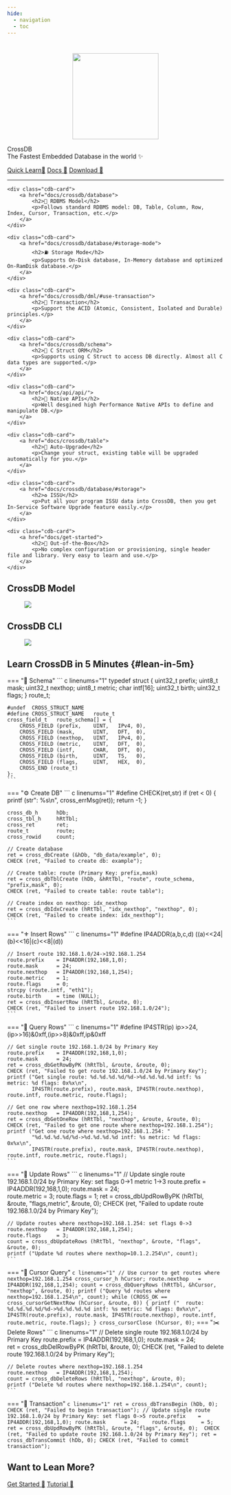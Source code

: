 ```yaml
---
hide:
  - navigation
  - toc
---
```


#

  <div class="cdb-container">
    <div class="cdb-col-md-4">
		<p align="center">
		<img src="/assets/favicon.png" width="200" height="200">
		</p>
    </div>
    <div class="cdb-col-md-8">
		<p class="cdb-description"><span class="cdb-accent">CrossDB</span><br>The Fastest Embedded Database in the world ✨</p>
		<p>
			<a class="cdb-button cdb-button-primary" href="#lean-in-5m">Quick Learn🧭</a> 
			<a class=cdb-button href="docs/introduction">Docs 📜</a>
			<a class=cdb-button href="products/download/">Download 💾</a>
		</p>
    </div>
  </div>

---

  <div class="cdb-container">

    <div class="cdb-card"> 
		<a href="docs/crossdb/database">
			<h2>🌌 RDBMS Model</h2>
			<p>Follows standard RDBMS model: DB, Table, Column, Row, Index, Cursor, Transaction, etc.</p>
		</a>
    </div>

    <div class="cdb-card"> 
		<a href="docs/crossdb/database/#storage-mode">
			<h2>⛽ Storage Mode</h2>
			<p>Supports On-Disk database, In-Memory database and optimized On-RamDisk database.</p>
		</a>
    </div>

    <div class="cdb-card"> 
		<a href="docs/crossdb/dml/#use-transaction">
			<h2>🔱 Transaction</h2>
			<p>Support the ACID (Atomic, Consistent, Isolated and Durable) principles.</p>
		</a>
    </div>

    <div class="cdb-card"> 
		<a href="docs/crossdb/schema">
			<h2>🚊 C Struct ORM</h2>
			<p>Supports using C Struct to access DB directly. Almost all C data types are supported.</p>
		</a>
    </div>

    <div class="cdb-card"> 
		<a href="docs/api/api/">
			<h2>🚀 Native APIs</h2>
			<p>Well desgined high Performance Native APIs to define and manipulate DB.</p>
		</a>
    </div>

    <div class="cdb-card"> 
		<a href="docs/crossdb/table">
			<h2>💮 Auto-Upgrade</h2>
			<p>Change your struct, existing table will be upgraded automatically for you.</p>
		</a>
    </div>

    <div class="cdb-card"> 
		<a href="docs/crossdb/database/#storage">
			<h2>♻️ ISSU</h2>
			<p>Put all your program ISSU data into CrossDB, then you get In-Service Software Upgrade feature easily.</p>
		</a>
    </div>

    <div class="cdb-card"> 
		<a href="docs/get-started">
			<h2>🌄 Out-of-the-Box</h2>
			<p>No complex configuration or provisioning, single header file and library. Very easy to learn and use.</p>
		</a>
    </div>

  </div>

## CrossDB Model

<figure class="cdb-figure">
	<a href="docs/crossdb/database">
		<img src="../images/crossdb-model.png">
	</a>
</figure>


## CrossDB CLI

<figure class="cdb-figure">
	<a href="docs/reference/crossdb-cli">
		<img src="../images/crossdb-cli.gif">
	</a>
</figure>


## Learn CrossDB in 5 Minutes {#lean-in-5m}

=== "🛶 Schema"
	``` c linenums="1"
	typedef struct {
		uint32_t 			prefix;
		uint8_t 			mask;
		uint32_t			nexthop;
		uint8_t 			metric;
		char				intf[16];
		uint32_t			birth;
		uint32_t			flags;
	} route_t;

	#undef	CROSS_STRUCT_NAME
	#define	CROSS_STRUCT_NAME	route_t
	cross_field_t 	route_schema[] = {
		CROSS_FIELD (prefix,	UINT,	IPv4, 0),
		CROSS_FIELD (mask, 		UINT,	DFT,  0),
		CROSS_FIELD (nexthop,	UINT,	IPv4, 0),
		CROSS_FIELD (metric, 	UINT,	DFT,  0),
		CROSS_FIELD (intf,		CHAR,	DFT,  0),
		CROSS_FIELD (birth, 	UINT,	TS,   0),
		CROSS_FIELD (flags, 	UINT,	HEX,  0),
		CROSS_END (route_t)
	};
	```
=== "⚙️ Create DB"
	``` c linenums="1"
	#define CHECK(ret,str)		if (ret < 0) {	printf (str": %s\n", cross_errMsg(ret)); return -1; }

	cross_db_h 		hDb;
	cross_tbl_h 	hRtTbl;
	cross_ret 		ret;
	route_t 		route;	
	cross_rowid 	count;

	// Create database
	ret = cross_dbCreate (&hDb, "db_data/example", 0);
	CHECK (ret, "Failed to create db: example");

	// Create table: route (Primary Key: prefix,mask)
	ret = cross_dbTblCreate (hDb, &hRtTbl, "route", route_schema, "prefix,mask", 0);
	CHECK (ret, "Failed to create table: route table");

	// Create index on nexthop: idx_nexthop
	ret = cross_dbIdxCreate (hRtTbl, "idx_nexthop", "nexthop", 0);
	CHECK (ret, "Failed to create index: idx_nexthop");
	```
=== "⚜️ Insert Rows"
	``` c linenums="1"
	#define IP4ADDR(a,b,c,d)	((a)<<24|(b)<<16|(c)<<8|(d))

	// Insert route 192.168.1.0/24->192.168.1.254
	route.prefix	= IP4ADDR(192,168,1,0);
	route.mask		= 24;	
	route.nexthop	= IP4ADDR(192,168,1,254);
	route.metric	= 1;
	route.flags		= 0;
	strcpy (route.intf, "eth1");
	route.birth		= time (NULL);
	ret = cross_dbInsertRow (hRtTbl, &route, 0); 
	CHECK (ret, "Failed to insert route 192.168.1.0/24");
	```
=== "🚀 Query Rows"
	``` c linenums="1"
	#define IP4STR(ip)				ip>>24,(ip>>16)&0xff,(ip>>8)&0xff,ip&0xff

	// Get single route 192.168.1.0/24 by Primary Key
	route.prefix	= IP4ADDR(192,168,1,0);
	route.mask		= 24;	
	ret = cross_dbGetRowByPK (hRtTbl, &route, &route, 0); 
	CHECK (ret, "Failed to get route 192.168.1.0/24 by Primary Key");
	printf ("Get single route: %d.%d.%d.%d/%d->%d.%d.%d.%d intf: %s metric: %d flags: 0x%x\n",
			IP4STR(route.prefix), route.mask, IP4STR(route.nexthop), route.intf, route.metric, route.flags);

	// Get one row where nexthop=192.168.1.254
	route.nexthop	= IP4ADDR(192,168,1,254);
	ret = cross_dbGetOneRow (hRtTbl, "nexthop", &route, &route, 0);
	CHECK (ret, "Failed to get one route where nexthop=192.168.1.254");
	printf ("Get one route where nexthop=192.168.1.254: "
			"%d.%d.%d.%d/%d->%d.%d.%d.%d intf: %s metric: %d flags: 0x%x\n",
			IP4STR(route.prefix), route.mask, IP4STR(route.nexthop), route.intf, route.metric, route.flags);
	```
=== "🔫 Update Rows"
	``` c linenums="1"
	// Update single route 192.168.1.0/24 by Primary Key: set flags 0->1 metric 1->3
	route.prefix	= IP4ADDR(192,168,1,0);
	route.mask		= 24;	
	route.metric	= 3;
	route.flags		= 1;
	ret = cross_dbUpdRowByPK (hRtTbl, &route, "flags,metric", &route, 0); 
	CHECK (ret, "Failed to update route 192.168.1.0/24 by Primary Key");

	// Update routes where nexthop=192.168.1.254: set flags 0->3
	route.nexthop	= IP4ADDR(192,168,1,254);
	route.flags		= 3;
	count = cross_dbUpdateRows (hRtTbl, "nexthop", &route, "flags", &route, 0);
	printf ("Update %d routes where nexthop=10.1.2.254\n", count);
	```
=== "🎡 Cursor Query"
	``` c linenums="1"
	// Use cursor to get routes where nexthop=192.168.1.254
	cross_cursor_h hCursor;
	route.nexthop	= IP4ADDR(192,168,1,254);
	count = cross_dbQueryRows (hRtTbl, &hCursor, "nexthop", &route, 0);
	printf ("Query %d routes where nexthop=192.168.1.254\n", count);
	while (CROSS_OK == cross_cursorGetNextRow (hCursor, &route, 0)) {
		printf ("  route: %d.%d.%d.%d/%d->%d.%d.%d.%d intf: %s metric: %d flags: 0x%x\n",
				IP4STR(route.prefix), route.mask, IP4STR(route.nexthop), route.intf, route.metric, route.flags);
	}
	cross_cursorClose (hCursor, 0);
	```
=== "✂️ Delete Rows"
	``` c linenums="1"
	// Delete single route 192.168.1.0/24 by Primary Key
	route.prefix	= IP4ADDR(192,168,1,0);
	route.mask		= 24;	
	ret = cross_dbDelRowByPK (hRtTbl, &route, 0); 
	CHECK (ret, "Failed to delete route 192.168.1.0/24 by Primary Key");

	// Delete routes where nexthop=192.168.1.254
	route.nexthop	= IP4ADDR(192,168,1,254);
	count = cross_dbDeleteRows (hRtTbl, "nexthop", &route, 0);
	printf ("Delete %d routes where nexthop=192.168.1.254\n", count);
	```

=== "🌄 Transaction"
	``` c linenums="1"
	ret = cross_dbTransBegin (hDb, 0);
	CHECK (ret, "Failed to begin transaction");
	// Update single route 192.168.1.0/24 by Primary Key: set flags 0->5
	route.prefix	= IP4ADDR(192,168,1,0);
	route.mask		= 24;	
	route.flags		= 5;
	ret = cross_dbUpdRowByPK (hRtTbl, &route, "flags", &route, 0); 
	CHECK (ret, "Failed to update route 192.168.1.0/24 by Primary Key");
	ret = cross_dbTransCommit (hDb, 0);
	CHECK (ret, "Failed to commit transaction");
	```

## Want to Lean More?
<p>
	<a class="cdb-button cdb-button-primary" href="docs/get-started">Get Started 🧭</a> 
	<a class=cdb-button href="docs/crossdb/dml">Tutorial 📜</a>
</p>
